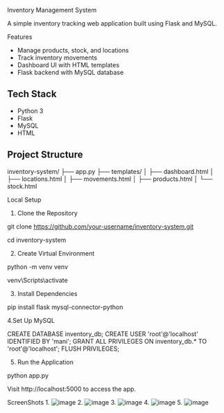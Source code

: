 Inventory Management System

A simple inventory tracking web application built using Flask and MySQL.

Features

- Manage products, stock, and locations
- Track inventory movements
- Dashboard UI with HTML templates
- Flask backend with MySQL database

## Tech Stack

- Python 3
- Flask
- MySQL
- HTML 

## Project Structure

inventory-system/
├── app.py
├── templates/
│ ├── dashboard.html
│ ├── locations.html
│ ├── movements.html
│ ├── products.html
│ └── stock.html


Local Setup

1. Clone the Repository
   
git clone https://github.com/your-username/inventory-system.git

cd inventory-system

2. Create Virtual Environment
   
python -m venv venv

venv\Scripts\activate

3. Install Dependencies

pip install flask mysql-connector-python

4.Set Up MySQL

CREATE DATABASE inventory_db;
CREATE USER 'root'@'localhost' IDENTIFIED BY 'mani';
GRANT ALL PRIVILEGES ON inventory_db.* TO 'root'@'localhost';
FLUSH PRIVILEGES;

5. Run the Application

python app.py


Visit http://localhost:5000 to access the app.

ScreenShots
1.
![image](https://github.com/user-attachments/assets/cab221fc-91a5-437d-b370-8faf7d62c006)
2.
![image](https://github.com/user-attachments/assets/e0ef6cb1-50c1-4458-b8ee-3bed9b3b97b5)
3.
![image](https://github.com/user-attachments/assets/701d3002-976c-437f-865e-0552b50aebd8)
4.
![image](https://github.com/user-attachments/assets/bc28a83d-d89a-4335-8e57-3713c8f8c5aa)
5.
![image](https://github.com/user-attachments/assets/69796f6a-6e3b-4e9c-a843-f52097b762f3)


